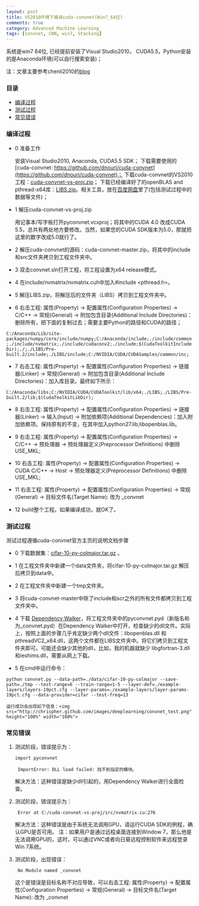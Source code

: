 ```yaml
---
layout: post
title: VS2010环境下编译cuda-convnet(Win7_64位)
comments: true
category: Advanced Machine Learning
tags: [convnet, CNN, win7, Stacking]
---
```


系统是win7 64位, 已经提前安装了Visual Studio2010， CUDA5.5，Python安装的是Anaconda环境(可以自行搜索安装)；

注：文章主要参考chenli2010的[blog](http://blog.csdn.net/chenli2010/article/details/17253759)

### 目录
- [编译过程](#编译过程)
- [测试过程](#测试过程)
- [常见错误](#常见错误)

<a name="编译过程"/>

### 编译过程

- 0 准备工作

    安装Visual Studio2010, Anaconda, CUDA5.5 SDK；
    下载需要使用的[cuda-convnet: https://github.com/dnouri/cuda-convnet](https://github.com/dnouri/cuda-convnet)；
    下载cuda-convnet的VS2010工程：[cuda-convnet-vs-proj.zip](https://code.google.com/p/cuda-convnet/downloads/detail?name=cuda-convnet-vs-proj.zip)；
    下载已经编译好了的openBLAS and pthread-x64库：[LIBS.zip](https://www.dropbox.com/s/obyzzcankkknjip/LIBS.zip)。相关工具，放在[百度网盘](http://pan.baidu.com/s/1bn3wxdX)里了(包括测试过程中的数据等文件)；

- 1 解压cuda-convnet-vs-proj.zip

	用记事本/写字板打开pyconvnet.vcxproj；将其中的CUDA 4.0 改成CUDA 5.5，总共有两处地方要修改。当然，如果您的CUDA SDK版本为5.0，那就把这里的数字改成5.0就行了。

- 2 解压cuda-convnet的源码：cuda-convnet-master.zip，将其中的include和src文件夹拷贝到工程文件夹中。

- 3 双击convnet.sln打开工程，将工程设置为x64 release模式。

- 4 在include/nvmatrix/nvmatrix.cuh中加入#include <pthread.h>。

- 5 解压LIBS.zip，将解压后的文件夹（LIBS）拷贝到工程文件夹中。

- 6 右击工程: 属性(Property) -> 配置属性(Configuration Properties)  -> C/C++ -> 常规(General) -> 附加包含目录(Additional Include Directories)：删除所有，把下面的复制过去；需要主要Python的路径和CUDA的路径；

`C:/Anaconda/Lib/site-packages/numpy/core/include/numpy;C:/Anaconda/include;./include/common;./include/nvmatrix;./include/cudaconv2;./include;$(CudaToolkitIncludeDir);./;./LIBS/Pre-built.2/include;./LIBS/include;C:/NVIDIA/CUDA/CUDASamples/common/inc; `

- 7 右击工程: 属性(Property) -> 配置属性(Configuration Properties)  -> 链接器(Linker)  -> 常规(General) -> 附加包含目录(Additional Include Directories)：加入库目录。最终如下所示：

` C:/Anaconda/libs;C:/NVIDIA/CUDA/CUDAToolkit/lib/x64;./LIBS;./LIBS/Pre-built.2/lib;$(CudaToolkitLibDir); `

- 8 右击工程: 属性(Property) -> 配置属性(Configuration Properties)  -> 链接器(Linker) -> 输入(Input) -> 附加依赖项(Additional Dependencies)：加入附加依赖项。保持原有的不变，在其中加入python27.lib;libopenblas.lib。

- 9 右击工程: 属性(Property) -> 配置属性(Configuration Properties)  -> C/C++ -> 预处理器 -> 预处理器定义(Preprocessor Definitions) 中删除USE_MKL;

- 10 右击工程: 属性(Property) -> 配置属性(Configuration Properties) -> CUDA C/C++ -> Host -> 预处理器定义(Preprocessor Definitions) 中删除USE_MKL;

- 11 右击工程: 属性(Property) -> 配置属性(Configuration Properties) ->  常规(General) -> 目标文件名(Target Name): 改为 _convnet

- 12 build整个工程。如果编译成功，就OK了。


<a name="测试过程"/>

### 测试过程
测试过程遵循cuda-convnet官方主页的说明文档步骤

- 0 下载数据集：[cifar-10-py-colmajor.tar.gz](http://www.cs.toronto.edu/~kriz/cifar-10-py-colmajor.tar.gz) 。

- 1 在工程文件夹中新建一个data文件夹，将cifar-10-py-colmajor.tar.gz 解压后拷贝到data中。

- 2 在工程文件夹中新建一个tmp文件夹。

- 3 将cuda-convnet-master中除了include和scr之外的所有文件都拷贝到工程文件夹中。

- 4 下载 [Dependency Walker](http://www.dependencywalker.com)，将工程文件夹中的pyconvnet.pyd（新版名称为_convnet.pyd）在Dependency Walker中打开，检查缺少的dll文件。实际上，按照上面的步骤几乎肯定缺少两个dll文件：libopenblas.dll 和pthreadVC2_x64.dll，这两个文件都在LIBS文件夹中。将它们拷贝到工程文件夹即可。可能还会缺少其他的dll，比如，我的机器就缺少 libgfortran-3.dll和ieshims.dll，需要从网上下载。

- 5 在cmd中运行命令：

`python convnet.py --data-path=./data/cifar-10-py-colmajor --save-path=./tmp --test-range=6 --train-range=1-5 --layer-def=./example-layers/layers-19pct.cfg --layer-params=./example-layers/layer-params-19pct.cfg --data-provider=cifar --test-freq=13`

    运行成功会出现如下信息：<img src="http://chrispher.github.com/images/deeplearning/convnet_test.png" height="100%" width="100%">

<a name="常见错误"/>

### 常见错误

1. 测试阶段，错误提示为：

    ` import pyconvnet `

    ` ImportError: DLL load failed: 找不到指定的模块。`

    解决方法：这种错误是缺少dll引起的，用Dependency Walker进行全面检查。

2. 测试阶段，错误提示为：

	` Error at C:/cuda-convnet-vs-proj/src/nvmatrix.cu:276`

    解决方法：这种错误是由于系统无法调用GPU，请运行CUDA SDK的例程，确认GPU是否可用。
    注：如果用户是通过远程桌面连接到Window 7，那么他是无法调用GPU的，这时，可以通过VNC或者向日葵远程控制软件来远程登录Win 7系统。

3. 测试阶段，出现错误：

	` No Module named _convnet`

   这个是错误是目标名称不对应导致，可以右击工程: 属性(Property) -> 配置属性(Configuration Properties) ->  常规(General) -> 目标文件名(Target Name): 改为 _convnet